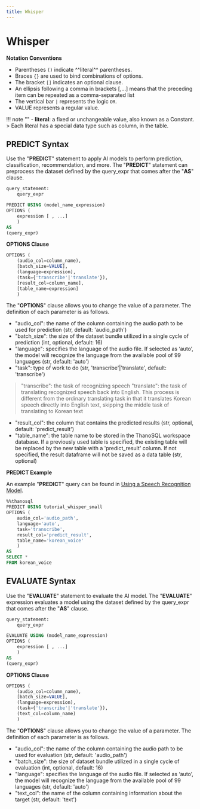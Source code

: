```yaml
---
title: Whisper
---
```


# __Whisper__

__Notation Conventions__

- Parentheses `()` indicate ^^literal^^ parentheses.
- Braces `{}` are used to bind combinations of options.
- The bracket `[]` indicates an optional clause.
- An ellipsis following a comma in brackets [,...] means that the preceding item can be repeated as a comma-separated list
- The vertical bar `|` represents the logic `OR`.
- VALUE represents a regular value.

!!! note ""
    - __literal__: a fixed or unchangeable value, also known as a Constant.
    > Each literal has a special data type such as column, in the table.

## __PREDICT Syntax__

Use the "__PREDICT__" statement to apply AI models to perform prediction, classification, recommendation, and more. The "__PREDICT__" statement can preprocess the dataset defined by the query_expr that comes after the "__AS__" clause.

```sql
query_statement:
    query_expr

PREDICT USING (model_name_expression)
OPTIONS (
    expression [ , ...]
    )
AS
(query_expr)
```

__OPTIONS Clause__

```sql
OPTIONS (
    (audio_col=column_name),
    [batch_size=VALUE],
    (language=expression),
    (task={'transcribe'|'translate'}),
    [result_col=column_name],
    [table_name=expression]
    )
```

The "__OPTIONS__" clause allows you to change the value of a parameter. The definition of each parameter is as follows.

- "audio_col": the name of the column containing the audio path to be used for prediction (str, default: 'audio_path')
- "batch_size": the size of the dataset bundle utilized in a single cycle of prediction (int, optional, default: 16)
- "language": specifies the language of the audio file. If selected as ‘auto’, the model will recognize the language from the available pool of 99 languages (str, default: 'auto')
- "task": type of work to do (str, 'transcribe'|'translate', default: 'transcribe')
> "transcribe": the task of recognizing speech
> "translate": the task of translating recognized speech back into English. This process is different from the ordinary translating task in that it translates Korean speech directly into English text, skipping the middle task of translating to Korean text
- "result_col": the column that contains the predicted results (str, optional, default: 'predict_result')
- "table_name": the table name to be stored in the ThanoSQL workspace database. If a previously used table is specified, the existing table will be replaced by the new table with a 'predict_result' column. If not specified, the result dataframe will not be saved as a data table (str, optional)


__PREDICT Example__

An example "__PREDICT__" query can be found in [Using a Speech Recognition Model](/en/tutorials/thanosql_ml/audio_recognition/speech_recognition2/).

```sql
%%thanosql
PREDICT USING tutorial_whisper_small
OPTIONS (
    audio_col='audio_path',
    language='auto',
    task='transcribe',
    result_col='predict_result',
    table_name='korean_voice'
    )
AS
SELECT *
FROM korean_voice
```

## __EVALUATE Syntax__

Use the "__EVALUATE__" statement to evaluate the AI model. The "__EVALUATE__" expression evaluates a model using the dataset defined by the query_expr that comes after the "__AS__" clause.

```sql
query_statement:
    query_expr

EVALUATE USING (model_name_expression)
OPTIONS (
    expression [ , ...]
    )
AS
(query_expr)
```

__OPTIONS Clause__

```sql
OPTIONS (
    (audio_col=column_name),
    [batch_size=VALUE],
    (language=expression),
    (task={'transcribe'|'translate'}),
    (text_col=column_name)
    )
```

The "__OPTIONS__" clause allows you to change the value of a parameter. The definition of each parameter is as follows.

- "audio_col": the name of the column containing the audio path to be used for evaluation (str, default: 'audio_path')
- "batch_size": the size of dataset bundle utilized in a single cycle of evaluation (int, optional, default: 16)
- "language": specifies the language of the audio file. If selected as ‘auto’, the model will recognize the language from the available pool of 99 languages (str, default: 'auto')
- "text_col": the name of the column containing information about the target (str, default: 'text')
